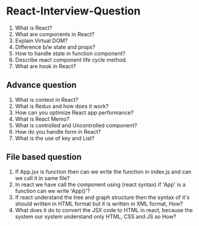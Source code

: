 # React-Interview-Question

1. What is React?
2. What are components in React?
3. Explain Virtual DOM?
4. Difference b/w state and props?
5. How to handle state in function component?
6. Describe react component life cycle method.
7. What are hook in React?

## Advance question
1. What is context in React?
2. What is Redux and how does it work?
3. How can you optimize React app performance?
4. What is React Memo?
5. What is controlled and Uncontrolled component?
6. How do you handle form in React?
7. What is the use of key and List?

## File based question
1. If App.jsx is function then can we write the function in index.js and can we call it in same file?
2. In react we have call the component using <App/> (react syntax) if 'App' is a function can we write 'App()'?
3. If react understand the tree and graph structure then the syntax of it's should written in HTML format but it is written in XML format, How?
4. What does it do to convert the JSX code to HTML in react, because the system our system understand only HTML, CSS and JS so How?
